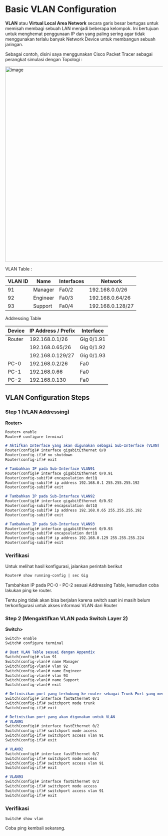 # Basic VLAN Configuration

**VLAN** atau **Virtual Local Area Network** secara garis besar bertugas untuk memisah membagi sebuah LAN menjadi beberapa kelompok. Ini bertujuan untuk menghemat penggunaan IP dan yang paling sering agar tidak menggunakan terlalu banyak Network Device untuk membangun sebuah jaringan.

Sebagai contoh, disini saya menggunakan Cisco Packet Tracer sebagai perangkat simulasi dengan Topologi :

<img width="624" alt="image" src="https://github.com/diotriandika/learn-networking/assets/109568349/6b9d70dc-eee0-4629-826b-42226bad12a4">

VLAN Table :

| VLAN ID | Name     | Interfaces | Network          |
| ------- | -------- | ---------- | ---------------- |
| 91      | Manager  | Fa0/2      | 192.168.0.0/26   |
| 92      | Engineer | Fa0/3      | 192.168.0.64/26  |
| 93      | Support  | Fa0/4      | 192.168.0.128/27 |

Addressing Table

| Device | IP Address / Prefix | Interface  |
| ------ | ------------------- | ---------- |
| Router | 192.168.0.1/26      | Gig 0/1.91 |
|        | 192.168.0.65/26     | Gig 0/1.92 |
|        | 192.168.0.129/27    | Gig 0/1.93 |
| PC-0   | 192.168.0.2/26      | Fa0        |
| PC-1   | 192.168.0.66        | Fa0        |
| PC-2   | 192.168.0.130       | Fa0        |

## VLAN Configuration Steps 

### Step 1 (VLAN Addressing)

**Router>**

```markdown
Router> enable
Router# configure terminal

# Aktifkan Interface yang akan digunakan sebagai Sub-Interface (VLAN)
Router(config)# interface gigabitEthernet 0/0
Router(config-if)# no shutdown
Router(config-if)# exit

# Tambahkan IP pada Sub-Interface VLAN91
Router(config)# interface gigabitEthernet 0/0.91
Router(config-subif)# encapsulation dot1Q
Router(config-subif)# ip address 192.168.0.1 255.255.255.192
Router(config-subif)# exit

# Tambahkan IP pada Sub-Interface VLAN92
Router(config)# interface gigabitEthernet 0/0.92
Router(config-subif)# encapsulation dot1Q
Router(config-subif)# ip address 192.168.0.65 255.255.255.192
Router(config-subif)# exit

# Tambahkan IP pada Sub-Interface VLAN93
Router(config)# interface gigabitEthernet 0/0.93
Router(config-subif)# encapsulation dot1Q
Router(config-subif)# ip address 192.168.0.129 255.255.255.224
Router(config-subif)# exit
```

### Verifikasi

Untuk melihat hasil konfigurasi, jalankan perintah berikut

```markdown
Router# show running-config | sec Gig
```

Tambahkan IP pada PC-0 - PC-2 sesuai Addressing Table, kemudian coba lakukan ping ke router. 

Tentu ping tidak akan bisa berjalan karena switch saat ini masih belum terkonfigurasi untuk akses informasi VLAN dari Router

### Step 2 (Mengaktifkan VLAN pada Switch Layer 2)

**Switch>**

```markdown
Switch> enable
Switch# configure terminal

# Buat VLAN Table sesuai dengan Appendix
Switch(config)# vlan 91
Switch(config-vlan)# name Manager
Switch(config-vlan)# vlan 92
Switch(config-vlan)# name Engineer
Switch(config-vlan)# vlan 93
Switch(config-vlan)# name Support
Switch(config-vlan)# exit

# Definisikan port yang terhubung ke router sebagai Trunk Port yang membawa semua informasi VLAN
Switch(config)# interface fastEthernet 0/1
Switch(config-if)# switchport mode trunk
Switch(config-if)# exit

# Definisikan port yang akan digunakan untuk VLAN
# VLAN91
Switch(config)# interface fastEthernet 0/2
Switch(config-if)# switchport mode access
Switch(config-if)# switchport access vlan 91
Switch(config-if)# exit

# VLAN92
Switch(config)# interface fastEthernet 0/2
Switch(config-if)# switchport mode access
Switch(config-if)# switchport access vlan 91
Switch(config-if)# exit

# VLAN93
Switch(config)# interface fastEthernet 0/2
Switch(config-if)# switchport mode access
Switch(config-if)# switchport access vlan 91
Switch(config-if)# exit
```

### Verifikasi

```
Switch# show vlan
```

Coba ping kembali sekarang.
